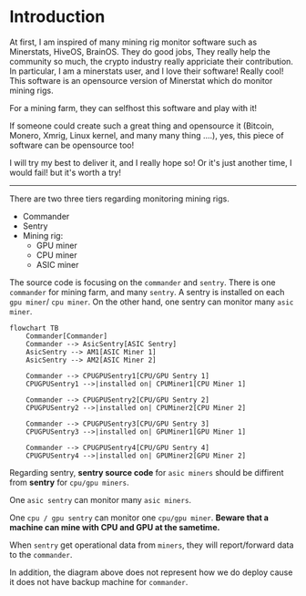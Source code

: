 # Introduction

At first, I am inspired of many mining rig monitor software such as Minerstats, HiveOS, BrainOS. They do good jobs, They really help the community so much, the crypto industry
really appriciate their contribution. In particular, I am a minerstats user, and I love their software! Really cool! This software is an opensource version of Minerstat which
do monitor mining rigs.

For a mining farm, they can selfhost this software and play with it!

If someone could create such a great thing and opensource it (Bitcoin, Monero, Xmrig, Linux kernel, and many many thing ....), yes, this piece of software can be opensource too!

I will try my best to deliver it, and I really hope so! Or it's just another time, I would fail! but it's worth a try!

---
There are two three tiers regarding monitoring mining rigs.

- Commander
- Sentry
- Mining rig:
    - GPU miner
    - CPU miner
    - ASIC miner

The source code is focusing on the `commander` and `sentry`.  There is one `commander` for mining farm, and many `sentry`. A sentry is installed on each `gpu miner`/ `cpu miner`. On the other hand, one sentry can monitor many `asic miner`.

```mermaid
flowchart TB
    Commander[Commander]
    Commander --> AsicSentry[ASIC Sentry]
    AsicSentry --> AM1[ASIC Miner 1]
    AsicSentry --> AM2[ASIC Miner 2]

    Commander --> CPUGPUSentry1[CPU/GPU Sentry 1]
    CPUGPUSentry1 -->|installed on| CPUMiner1[CPU Miner 1]

    Commander --> CPUGPUSentry2[CPU/GPU Sentry 2]
    CPUGPUSentry2 -->|installed on| CPUMiner2[CPU Miner 2]

    Commander --> CPUGPUSentry3[CPU/GPU Sentry 3]
    CPUGPUSentry3 -->|installed on| GPUMiner1[GPU Miner 1]

    Commander --> CPUGPUSentry4[CPU/GPU Sentry 4]
    CPUGPUSentry4 -->|installed on| GPUMiner2[GPU Miner 2]

```

Regarding sentry, **sentry source code** for `asic miners` should be diffirent from **sentry** for `cpu/gpu miners`.

One `asic sentry` can monitor many `asic miners`.

One `cpu / gpu sentry` can monitor one `cpu/gpu miner`. **Beware that a machine can mine with CPU and GPU at the sametime.**

When `sentry` get operational data from `miners`, they will report/forward data to the `commander`.

In addition, the diagram above does not represent how we do deploy cause it does not have backup machine for `commander`.
